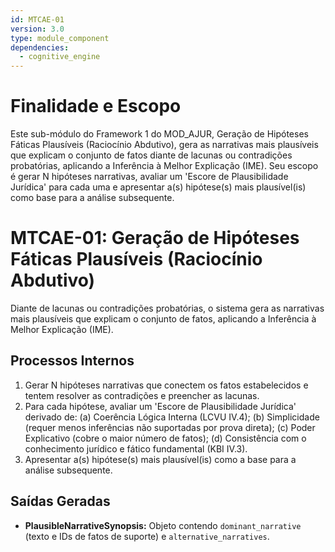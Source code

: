 ```yaml
---
id: MTCAE-01
version: 3.0
type: module_component
dependencies:
  - cognitive_engine
---
```


# Finalidade e Escopo

Este sub-módulo do Framework 1 do MOD_AJUR, Geração de Hipóteses Fáticas Plausíveis (Raciocínio Abdutivo), gera as narrativas mais plausíveis que explicam o conjunto de fatos diante de lacunas ou contradições probatórias, aplicando a Inferência à Melhor Explicação (IME). Seu escopo é gerar N hipóteses narrativas, avaliar um 'Escore de Plausibilidade Jurídica' para cada uma e apresentar a(s) hipótese(s) mais plausível(is) como base para a análise subsequente.

# MTCAE-01: Geração de Hipóteses Fáticas Plausíveis (Raciocínio Abdutivo)

Diante de lacunas ou contradições probatórias, o sistema gera as narrativas mais plausíveis que explicam o conjunto de fatos, aplicando a Inferência à Melhor Explicação (IME).

## Processos Internos

1.  Gerar N hipóteses narrativas que conectem os fatos estabelecidos e tentem resolver as contradições e preencher as lacunas.
2.  Para cada hipótese, avaliar um 'Escore de Plausibilidade Jurídica' derivado de: (a) Coerência Lógica Interna (LCVU IV.4); (b) Simplicidade (requer menos inferências não suportadas por prova direta); (c) Poder Explicativo (cobre o maior número de fatos); (d) Consistência com o conhecimento jurídico e fático fundamental (KBI IV.3).
3.  Apresentar a(s) hipótese(s) mais plausível(is) como a base para a análise subsequente.

## Saídas Geradas

*   **PlausibleNarrativeSynopsis:** Objeto contendo `dominant_narrative` (texto e IDs de fatos de suporte) e `alternative_narratives`.
